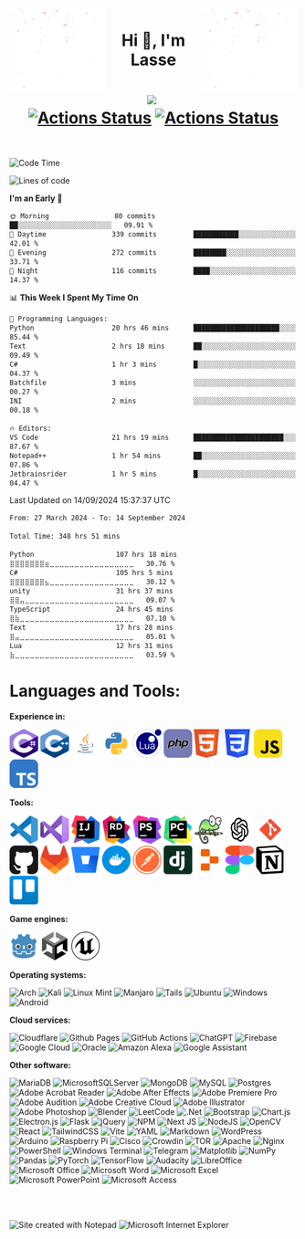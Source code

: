 <img src="resources/animation.gif" align="left" width="168" height="148"/>
<img src="resources/animation.gif" align="right" width="168" height="148"/>
<div align="center">

# Hi 👋, I'm Lasse<br><br>![](https://komarev.com/ghpvc/?username=lassethorlepik&color=blue&style=plastic)&nbsp;[![Actions Status](https://github.com/lassethorlepik/lassethorlepik/actions/workflows/waka.yml/badge.svg)](https://github.com/lassethorlepik/lassethorlepik/actions)&nbsp;[![Actions Status](https://github.com/lassethorlepik/lassethorlepik/actions/workflows/waka-simple.yml/badge.svg)](https://github.com/lassethorlepik/lassethorlepik/actions)<br><br>

</div>

<!--START_SECTION:waka-->
![Code Time](http://img.shields.io/badge/Code%20Time-348%20hrs%2051%20mins-blue)

![Lines of code](https://img.shields.io/badge/From%20Hello%20World%20I%27ve%20Written-4.8%20million%20lines%20of%20code-blue)

**I'm an Early 🐤** 

```text
🌞 Morning                80 commits          ██░░░░░░░░░░░░░░░░░░░░░░░   09.91 % 
🌆 Daytime                339 commits         ███████████░░░░░░░░░░░░░░   42.01 % 
🌃 Evening                272 commits         ████████░░░░░░░░░░░░░░░░░   33.71 % 
🌙 Night                  116 commits         ████░░░░░░░░░░░░░░░░░░░░░   14.37 % 
```


📊 **This Week I Spent My Time On** 

```text
💬 Programming Languages: 
Python                   20 hrs 46 mins      █████████████████████░░░░   85.44 % 
Text                     2 hrs 18 mins       ██░░░░░░░░░░░░░░░░░░░░░░░   09.49 % 
C#                       1 hr 3 mins         █░░░░░░░░░░░░░░░░░░░░░░░░   04.37 % 
Batchfile                3 mins              ░░░░░░░░░░░░░░░░░░░░░░░░░   00.27 % 
INI                      2 mins              ░░░░░░░░░░░░░░░░░░░░░░░░░   00.18 % 

🔥 Editors: 
VS Code                  21 hrs 19 mins      ██████████████████████░░░   87.67 % 
Notepad++                1 hr 54 mins        ██░░░░░░░░░░░░░░░░░░░░░░░   07.86 % 
Jetbrainsrider           1 hr 5 mins         █░░░░░░░░░░░░░░░░░░░░░░░░   04.47 % 
```


 Last Updated on 14/09/2024 15:37:37 UTC
<!--END_SECTION:waka-->

<!--START_SECTION:waka-simple-->

```text
From: 27 March 2024 - To: 14 September 2024

Total Time: 348 hrs 51 mins

Python                    107 hrs 18 mins ⣿⣿⣿⣿⣿⣿⣿⣶⣀⣀⣀⣀⣀⣀⣀⣀⣀⣀⣀⣀⣀⣀⣀⣀⣀   30.76 %
C#                        105 hrs 5 mins  ⣿⣿⣿⣿⣿⣿⣿⣦⣀⣀⣀⣀⣀⣀⣀⣀⣀⣀⣀⣀⣀⣀⣀⣀⣀   30.12 %
unity                     31 hrs 37 mins  ⣿⣿⣤⣀⣀⣀⣀⣀⣀⣀⣀⣀⣀⣀⣀⣀⣀⣀⣀⣀⣀⣀⣀⣀⣀   09.07 %
TypeScript                24 hrs 45 mins  ⣿⣷⣀⣀⣀⣀⣀⣀⣀⣀⣀⣀⣀⣀⣀⣀⣀⣀⣀⣀⣀⣀⣀⣀⣀   07.10 %
Text                      17 hrs 28 mins  ⣿⣤⣀⣀⣀⣀⣀⣀⣀⣀⣀⣀⣀⣀⣀⣀⣀⣀⣀⣀⣀⣀⣀⣀⣀   05.01 %
Lua                       12 hrs 31 mins  ⣷⣀⣀⣀⣀⣀⣀⣀⣀⣀⣀⣀⣀⣀⣀⣀⣀⣀⣀⣀⣀⣀⣀⣀⣀   03.59 %
```

<!--END_SECTION:waka-simple-->

# Languages and Tools:

**Experience in:**

<img src="svg/csharp.svg" alt="csharp" width="50" height="50"/>&nbsp;<img src="svg/cplusplus.svg" alt="cplusplus" width="50" height="50"/>&nbsp;<img src="svg/java.svg" alt="java" width="50" height="50"/>&nbsp;<img src="svg/python.svg" alt="python" width="50" height="50"/>&nbsp;<img src="svg/lua.svg" alt="lua" width="50" height="50"/>&nbsp;<img src="svg/php.svg" alt="php" width="50" height="50"/><img src="svg/html5.svg" alt="html5" width="50" height="50"/>&nbsp;<img src="svg/css3.svg" alt="css3" width="50" height="50"/>&nbsp;<img src="svg/javascript.svg" alt="javascript" width="50" height="50"/>&nbsp;<img src="svg/typescript.svg" alt="typescript" width="50" height="50"/>

**Tools:**

<img src="svg/visualstudiocode.svg" alt="visualstudiocode" width="50" height="50"/>&nbsp;<img src="svg/visualstudio.svg" alt="visualstudio" width="50" height="50"/>&nbsp;<img src="svg/intellijidea.svg" alt="IntelliJIDEAIcon" width="50" height="50"/>&nbsp;<img src="svg/rider.svg" alt="rider" width="50" height="50"/>&nbsp;<img src="svg/phpstorm.svg" alt="phpstorm" width="50" height="50"/>&nbsp;<img src="svg/pycharm.svg" alt="pycharm" width="50" height="50"/>&nbsp;<img src="svg/notepadplusplus.svg" alt="notepadplusplus" width="50" height="50"/>&nbsp;<img src="svg/openai.svg" alt="openai" width="50" height="50"/>&nbsp;<img src="svg/git.svg" alt="git" width="50" height="50"/>&nbsp;<img src="svg/github.svg" alt="github" width="50" height="50"/>&nbsp;<img src="svg/gitlab.svg" alt="gitlab" width="50" height="50"/>&nbsp;<img src="svg/bitbucket.svg" alt="bitbucket" width="50" height="50"/>&nbsp;<img src="svg/docker.svg" alt="docker" width="50" height="50"/>&nbsp;<img src="svg/postman.svg" alt="postman" width="50" height="50"/>&nbsp;<img src="svg/django.svg" alt="django" width="50" height="50"/>&nbsp;<img src="svg/replit.svg" alt="replit" width="50" height="50"/>&nbsp;<img src="svg/figma.svg" alt="figma" width="50" height="50"/>&nbsp;<img src="svg/notion.svg" alt="notion" width="50" height="50"/>&nbsp;<img src="svg/trello.svg" alt="trello" width="50" height="50"/>

**Game engines:**

<img src="svg/godot.svg" alt="godot" width="50" height="50"/>&nbsp;<img src="svg/unity.svg" alt="unity" width="50" height="50"/>&nbsp;<img src="svg/unreal.svg" alt="unreal" width="50" height="50"/>

**Operating systems:**

![Arch](https://img.shields.io/badge/Arch%20Linux-1793D1?logo=arch-linux&logoColor=fff&style=for-the-badge)
![Kali](https://img.shields.io/badge/Kali-268BEE?style=for-the-badge&logo=kalilinux&logoColor=white)
![Linux Mint](https://img.shields.io/badge/Linux%20Mint-87CF3E?style=for-the-badge&logo=Linux%20Mint&logoColor=white)
![Manjaro](https://img.shields.io/badge/Manjaro-35BF5C?style=for-the-badge&logo=Manjaro&logoColor=white)
![Tails](https://img.shields.io/badge/Tails%20-56347C?&style=for-the-badge&logo=tails&logoColor=white)
![Ubuntu](https://img.shields.io/badge/Ubuntu-E95420?style=for-the-badge&logo=ubuntu&logoColor=white)
![Windows](https://img.shields.io/badge/Windows-0078D6?style=for-the-badge&logo=windows&logoColor=white)
![Android](https://img.shields.io/badge/Android-3DDC84?style=for-the-badge&logo=android&logoColor=white)

**Cloud services:**

![Cloudflare](https://img.shields.io/badge/Cloudflare-F38020?style=for-the-badge&logo=Cloudflare&logoColor=white)
![Github Pages](https://img.shields.io/badge/github%20pages-121013?style=for-the-badge&logo=github&logoColor=white)
![GitHub Actions](https://img.shields.io/badge/github%20actions-%232671E5.svg?style=for-the-badge&logo=githubactions&logoColor=white)
![ChatGPT](https://img.shields.io/badge/chatGPT-74aa9c?style=for-the-badge&logo=openai&logoColor=white)
![Firebase](https://img.shields.io/badge/firebase-%23039BE5.svg?style=for-the-badge&logo=firebase)
![Google Cloud](https://img.shields.io/badge/GoogleCloud-%234285F4.svg?style=for-the-badge&logo=google-cloud&logoColor=white)
![Oracle](https://img.shields.io/badge/Oracle-F80000?style=for-the-badge&logo=oracle&logoColor=white)
![Amazon Alexa](https://img.shields.io/badge/amazon%20alexa-52b5f7?style=for-the-badge&logo=amazon%20alexa&logoColor=white)
![Google Assistant](https://img.shields.io/badge/google%20assistant-4285F4?style=for-the-badge&logo=google%20assistant&logoColor=white)

**Other software:**

![MariaDB](https://img.shields.io/badge/MariaDB-003545?style=for-the-badge&logo=mariadb&logoColor=white)
![MicrosoftSQLServer](https://img.shields.io/badge/Microsoft%20SQL%20Server-CC2927?style=for-the-badge&logo=microsoft%20sql%20server&logoColor=white)
![MongoDB](https://img.shields.io/badge/MongoDB-%234ea94b.svg?style=for-the-badge&logo=mongodb&logoColor=white)
![MySQL](https://img.shields.io/badge/mysql-4479A1.svg?style=for-the-badge&logo=mysql&logoColor=white)
![Postgres](https://img.shields.io/badge/postgres-%23316192.svg?style=for-the-badge&logo=postgresql&logoColor=white)
![Adobe Acrobat Reader](https://img.shields.io/badge/Adobe%20Acrobat%20Reader-EC1C24.svg?style=for-the-badge&logo=Adobe%20Acrobat%20Reader&logoColor=white)
![Adobe After Effects](https://img.shields.io/badge/Adobe%20After%20Effects-9999FF.svg?style=for-the-badge&logo=Adobe%20After%20Effects&logoColor=white)
![Adobe Premiere Pro](https://img.shields.io/badge/Adobe%20Premiere%20Pro-9999FF.svg?style=for-the-badge&logo=Adobe%20Premiere%20Pro&logoColor=white)
![Adobe Audition](https://img.shields.io/badge/Adobe%20Audition-9999FF.svg?style=for-the-badge&logo=Adobe%20Audition&logoColor=white)
![Adobe Creative Cloud](https://img.shields.io/badge/Adobe%20Creative%20Cloud-DA1F26.svg?style=for-the-badge&logo=Adobe%20Creative%20Cloud&logoColor=white)
![Adobe Illustrator](https://img.shields.io/badge/adobe%20illustrator-%23FF9A00.svg?style=for-the-badge&logo=adobe%20illustrator&logoColor=white)
![Adobe Photoshop](https://img.shields.io/badge/adobe%20photoshop-%2331A8FF.svg?style=for-the-badge&logo=adobe%20photoshop&logoColor=white)
![Blender](https://img.shields.io/badge/blender-%23F5792A.svg?style=for-the-badge&logo=blender&logoColor=white)
![LeetCode](https://img.shields.io/badge/LeetCode-000000?style=for-the-badge&logo=LeetCode&logoColor=#d16c06)
![.Net](https://img.shields.io/badge/.NET-5C2D91?style=for-the-badge&logo=.net&logoColor=white)
![Bootstrap](https://img.shields.io/badge/bootstrap-%238511FA.svg?style=for-the-badge&logo=bootstrap&logoColor=white)
![Chart.js](https://img.shields.io/badge/chart.js-F5788D.svg?style=for-the-badge&logo=chart.js&logoColor=white)
![Electron.js](https://img.shields.io/badge/Electron-191970?style=for-the-badge&logo=Electron&logoColor=white)
![Flask](https://img.shields.io/badge/flask-%23000.svg?style=for-the-badge&logo=flask&logoColor=white)
![jQuery](https://img.shields.io/badge/jquery-%230769AD.svg?style=for-the-badge&logo=jquery&logoColor=white)
![NPM](https://img.shields.io/badge/NPM-%23CB3837.svg?style=for-the-badge&logo=npm&logoColor=white)
![Next JS](https://img.shields.io/badge/Next-black?style=for-the-badge&logo=next.js&logoColor=white)
![NodeJS](https://img.shields.io/badge/node.js-6DA55F?style=for-the-badge&logo=node.js&logoColor=white)
![OpenCV](https://img.shields.io/badge/opencv-%23white.svg?style=for-the-badge&logo=opencv&logoColor=white)
![React](https://img.shields.io/badge/react-%2320232a.svg?style=for-the-badge&logo=react&logoColor=%2361DAFB)
![TailwindCSS](https://img.shields.io/badge/tailwindcss-%2338B2AC.svg?style=for-the-badge&logo=tailwind-css&logoColor=white)
![Vite](https://img.shields.io/badge/vite-%23646CFF.svg?style=for-the-badge&logo=vite&logoColor=white)
![YAML](https://img.shields.io/badge/yaml-%23ffffff.svg?style=for-the-badge&logo=yaml&logoColor=151515)
![Markdown](https://img.shields.io/badge/markdown-%23000000.svg?style=for-the-badge&logo=markdown&logoColor=white)
![WordPress](https://img.shields.io/badge/WordPress-%23117AC9.svg?style=for-the-badge&logo=WordPress&logoColor=white)
![Arduino](https://img.shields.io/badge/-Arduino-00979D?style=for-the-badge&logo=Arduino&logoColor=white)
![Raspberry Pi](https://img.shields.io/badge/-RaspberryPi-C51A4A?style=for-the-badge&logo=Raspberry-Pi)
![Cisco](https://img.shields.io/badge/cisco-%23049fd9.svg?style=for-the-badge&logo=cisco&logoColor=black)
![Crowdin](https://img.shields.io/badge/Crowdin-2E3340.svg?style=for-the-badge&logo=Crowdin&logoColor=white)
![TOR](https://img.shields.io/badge/tor-%237E4798.svg?style=for-the-badge&logo=tor-project&logoColor=white)
![Apache](https://img.shields.io/badge/apache-%23D42029.svg?style=for-the-badge&logo=apache&logoColor=white)
![Nginx](https://img.shields.io/badge/nginx-%23009639.svg?style=for-the-badge&logo=nginx&logoColor=white)
![PowerShell](https://img.shields.io/badge/PowerShell-%235391FE.svg?style=for-the-badge&logo=powershell&logoColor=white)
![Windows Terminal](https://img.shields.io/badge/Windows%20Terminal-%234D4D4D.svg?style=for-the-badge&logo=windows-terminal&logoColor=white)
![Telegram](https://img.shields.io/badge/Telegram-2CA5E0?style=for-the-badge&logo=telegram&logoColor=white)
![Matplotlib](https://img.shields.io/badge/Matplotlib-%23ffffff.svg?style=for-the-badge&logo=Matplotlib&logoColor=black)
![NumPy](https://img.shields.io/badge/numpy-%23013243.svg?style=for-the-badge&logo=numpy&logoColor=white)
![Pandas](https://img.shields.io/badge/pandas-%23150458.svg?style=for-the-badge&logo=pandas&logoColor=white)
![PyTorch](https://img.shields.io/badge/PyTorch-%23EE4C2C.svg?style=for-the-badge&logo=PyTorch&logoColor=white)
![TensorFlow](https://img.shields.io/badge/TensorFlow-%23FF6F00.svg?style=for-the-badge&logo=TensorFlow&logoColor=white)
![Audacity](https://img.shields.io/badge/Audacity-0000CC?style=for-the-badge&logo=audacity&logoColor=white)
![LibreOffice](https://img.shields.io/badge/LibreOffice-%2318A303?style=for-the-badge&logo=LibreOffice&logoColor=white)
![Microsoft Office](https://img.shields.io/badge/Microsoft_Office-D83B01?style=for-the-badge&logo=microsoft-office&logoColor=white)
![Microsoft Word](https://img.shields.io/badge/Microsoft_Word-2B579A?style=for-the-badge&logo=microsoft-word&logoColor=white)
![Microsoft Excel](https://img.shields.io/badge/Microsoft_Excel-217346?style=for-the-badge&logo=microsoft-excel&logoColor=white)
![Microsoft PowerPoint](https://img.shields.io/badge/Microsoft_PowerPoint-B7472A?style=for-the-badge&logo=microsoft-powerpoint&logoColor=white)
![Microsoft Access](https://img.shields.io/badge/Microsoft_Access-A4373A?style=for-the-badge&logo=microsoft-access&logoColor=white)

<br><br>

<img src="https://raw.githubusercontent.com/BrunnerLivio/brunnerlivio/master/images/notepad.gif" alt="Site created with Notepad" height="30" /><span>&nbsp;</span><img src="https://raw.githubusercontent.com/BrunnerLivio/brunnerlivio/master/images/ie_logo.gif" alt="Microsoft Internet Explorer" height="30" />
